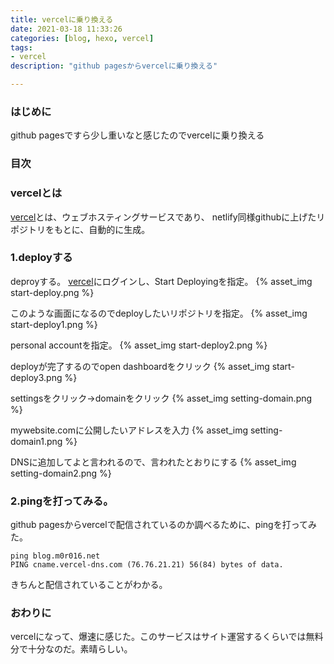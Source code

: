 ```yaml
---
title: vercelに乗り換える
date: 2021-03-18 11:33:26
categories: [blog, hexo, vercel]
tags:
- vercel
description: "github pagesからvercelに乗り換える"

---
```


### はじめに
github pagesですら少し重いなと感じたのでvercelに乗り換える

### 目次
<!-- toc -->
<!-- more -->
### vercelとは
[vercel](https://vercel.com/)とは、ウェブホスティングサービスであり、
netlify同様githubに上げたリポジトリをもとに、自動的に生成。

### 1.deployする
deproyする。
[vercel](https://vercel.com/)にログインし、Start Deployingを指定。
{% asset_img start-deploy.png %}

このような画面になるのでdeployしたいリポジトリを指定。
{% asset_img start-deploy1.png %}

personal accountを指定。
{% asset_img start-deploy2.png %}

deployが完了するのでopen dashboardをクリック
{% asset_img start-deploy3.png %}

settingsをクリック→domainをクリック
{% asset_img setting-domain.png %}

mywebsite.comに公開したいアドレスを入力
{% asset_img setting-domain1.png %}

DNSに追加してよと言われるので、言われたとおりにする
{% asset_img setting-domain2.png %}

### 2.pingを打ってみる。
github pagesからvercelで配信されているのか調べるために、pingを打ってみた。
```
ping blog.m0r016.net
PING cname.vercel-dns.com (76.76.21.21) 56(84) bytes of data.
```
きちんと配信されていることがわかる。

### おわりに
vercelになって、爆速に感じた。このサービスはサイト運営するくらいでは無料分で十分なのだ。素晴らしい。